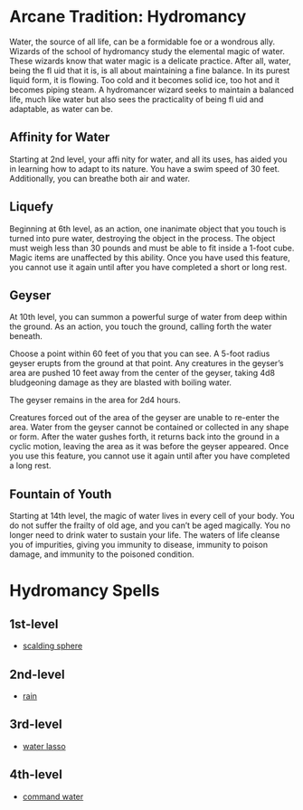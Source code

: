 # Arcane Tradition: Hydromancy
Water, the source of all life, can be a formidable foe or a wondrous ally. Wizards of the school of hydromancy study the elemental magic of water. These wizards know that water magic is a delicate practice. After all, water, being the fl uid that it is, is all about maintaining a fine balance. In its purest liquid form, it is flowing.  Too cold and it becomes solid ice, too hot and it becomes piping steam. A hydromancer wizard seeks to maintain a balanced life, much like water but also sees the practicality of being fl uid and adaptable, as water can be.

## Affinity for Water
Starting at 2nd level, your affi nity for water, and all its uses, has aided you in learning how to adapt to its nature. You have a swim speed of 30 feet. Additionally, you can breathe both air and water.

## Liquefy
Beginning at 6th level, as an action, one inanimate object that you touch is turned into pure water, destroying the object in the process. The object must weigh less than 30 pounds and must be able to fit inside a 1-foot cube. Magic items are unaffected by this ability. Once you have used this feature, you cannot use it again until after you have completed a short or long rest.

## Geyser
At 10th level, you can summon a powerful surge of water from deep within the ground. As an action, you touch the ground, calling forth the water beneath.

Choose a point within 60 feet of you that you can see. A 5-foot radius geyser erupts from the ground at that point. Any creatures in the geyser’s area are pushed 10 feet away from the center of the geyser, taking 4d8 bludgeoning damage as they are blasted with boiling water.

The geyser remains in the area for 2d4 hours.

Creatures forced out of the area of the geyser are unable to re-enter the area. Water from the geyser cannot be contained or collected in any shape or form. After the water gushes forth, it returns back into the ground in a cyclic motion, leaving the area as it was before the geyser appeared. Once you use this feature, you cannot use it again until after you have completed a long rest.

## Fountain of Youth
Starting at 14th level, the magic of water lives in every cell of your body. You do not suffer the frailty of old age, and you can’t be aged magically. You no longer need to drink water to sustain your life. The waters of life cleanse you of impurities, giving you immunity to disease, immunity to poison damage, and immunity to the poisoned condition.

# Hydromancy Spells

## 1st-level
* [scalding sphere](Magic/Spells/scalding-sphere.md)

## 2nd-level
* [rain](../../Magic/Spells/rain.md)

## 3rd-level
* [water lasso](../../Magic/Spells/water-lasso.md)

## 4th-level
* [command water](../../Magic/Spells/command-water.md)

